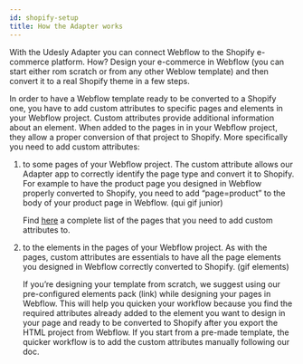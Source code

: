 ```yaml
---
id: shopify-setup
title: How the Adapter works
---
```


With the Udesly Adapter you can connect Webflow to the Shopify e-commerce platform. How? Design your e-commerce in Webflow (you can start either rom scratch or from any other Weblow template) and then convert it to a real Shopify theme in a few steps. 

In order to have a Webflow template ready to be converted to a Shopify one, you have to add  custom attributes to specific pages and elements in your Webflow project. 
Custom attributes provide additional information about an element. When added to the pages in in your Webflow project, they allow a proper conversion of that project to Shopify. 
More specifically you need to add custom attributes:

1. to some pages of your Webflow project. The custom attribute allows our Adapter app to correctly identify the page type and convert it to Shopify. For example to have the product page you designed in Webflow properly converted to Shopify, you need to add “page=product” to the body of your product page in Webflow. (qui gif junior)

     Find [here](shopify-pages-structure) a complete list of the pages that you need to add custom attributes to.

2. to the elements in the pages of your Webflow project. As with the pages, custom attributes are essentials to have all the page elements you designed in Webflow correctly converted to Shopify. (gif elements)

    If you’re designing your template from scratch, we suggest using our pre-configured elements pack (link) while designing your pages in Webflow. This will help you quicken your workflow because you find the required attributes already added to the element you want to design in your page and ready to be converted to Shopify after you export the HTML project from Webflow. 
    If you start from a pre-made template, the quicker workflow is to add the custom attributes manually following our doc. 